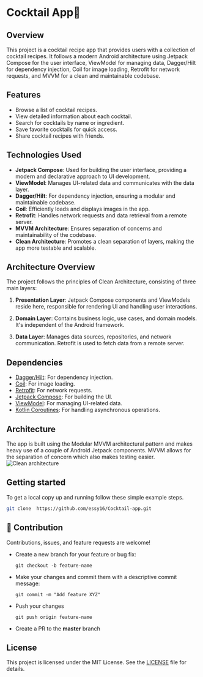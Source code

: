# Cocktail App🍹

## Overview
This project is a cocktail recipe app that provides users with a collection of cocktail recipes. It follows a modern Android architecture using Jetpack Compose for the user interface, ViewModel for managing data, Dagger/Hilt for dependency injection, Coil for image loading, Retrofit for network requests, and MVVM for a clean and maintainable codebase.

## Features
- Browse a list of cocktail recipes.
- View detailed information about each cocktail.
- Search for cocktails by name or ingredient.
- Save favorite cocktails for quick access.
- Share cocktail recipes with friends.

## Technologies Used
- **Jetpack Compose**: Used for building the user interface, providing a modern and declarative approach to UI development.
- **ViewModel**: Manages UI-related data and communicates with the data layer.
- **Dagger/Hilt**: For dependency injection, ensuring a modular and maintainable codebase.
- **Coil**: Efficiently loads and displays images in the app.
- **Retrofit**: Handles network requests and data retrieval from a remote server.
- **MVVM Architecture**: Ensures separation of concerns and maintainability of the codebase.
- **Clean Architecture**: Promotes a clean separation of layers, making the app more testable and scalable.

## Architecture Overview
The project follows the principles of Clean Architecture, consisting of three main layers:

1. **Presentation Layer**: Jetpack Compose components and ViewModels reside here, responsible for rendering UI and handling user interactions.

2. **Domain Layer**: Contains business logic, use cases, and domain models. It's independent of the Android framework.

3. **Data Layer**: Manages data sources, repositories, and network communication. Retrofit is used to fetch data from a remote server.

## Dependencies
- [Dagger/Hilt](https://dagger.dev/hilt/): For dependency injection.
- [Coil](https://coil-kt.github.io/coil/): For image loading.
- [Retrofit](https://square.github.io/retrofit/): For network requests.
- [Jetpack Compose](https://developer.android.com/jetpack/compose): For building the UI.
- [ViewModel](https://developer.android.com/topic/libraries/architecture/viewmodel): For managing UI-related data.
- [Kotlin Coroutines](https://developer.android.com/kotlin/coroutines): For handling asynchronous operations.

## Architecture
The app is built using the Modular MVVM architectural pattern and makes heavy use of a couple of Android Jetpack components. MVVM allows for the separation of concern which also makes testing easier.
![Clean architecture](https://blog.cleancoder.com/uncle-bob/images/2012-08-13-the-clean-architecture/CleanArchitecture.jpg)


## Getting started
To get a local copy up and running follow these simple example steps.
   ```bash
   git clone  https://github.com/essy16/Cocktail-app.git

 ```
   
 
## 🤝 Contribution
Contributions, issues, and feature requests are welcome!
- Create a new branch for your feature or bug fix:
  
  `git checkout -b feature-name`

- Make your changes and commit them with a descriptive commit message:
  
  `git commit -m "Add feature XYZ"`
- Push your changes
  
  `git push origin feature-name`

- Create a PR to the **master** branch










## License
This project is licensed under the MIT License. See the [LICENSE](LICENSE) file for details.


